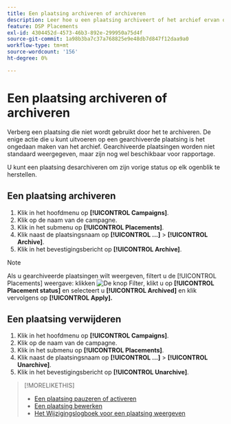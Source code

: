 ```yaml
---
title: Een plaatsing archiveren of archiveren
description: Leer hoe u een plaatsing archiveert of het archief ervan opheft.
feature: DSP Placements
exl-id: 4304452d-4573-46b3-892e-299950a75d4f
source-git-commit: 1a98b3ba7c37a768825e9e48db7d847f12daa9a0
workflow-type: tm+mt
source-wordcount: '156'
ht-degree: 0%

---
```


# Een plaatsing archiveren of archiveren

<!-- Some placements don't have this option. Clarify which placement types aren't eligible -- is it PG placements, or all placements using private inventory? And anything else?  -->

Verberg een plaatsing die niet wordt gebruikt door het te archiveren. De enige actie die u kunt uitvoeren op een gearchiveerde plaatsing is het ongedaan maken van het archief. Gearchiveerde plaatsingen worden niet standaard weergegeven, maar zijn nog wel beschikbaar voor rapportage.

U kunt een plaatsing desarchiveren om zijn vorige status op elk ogenblik te herstellen.

## Een plaatsing archiveren

1. Klik in het hoofdmenu op **[!UICONTROL Campaigns]**.
1. Klik op de naam van de campagne.
1. Klik in het submenu op **[!UICONTROL Placements]**.
1. Klik naast de plaatsingsnaam op  **[!UICONTROL ...]** > **[!UICONTROL Archive]**.
1. Klik in het bevestigingsbericht op **[!UICONTROL Archive]**.

>[!NOTE]
>
>Als u gearchiveerde plaatsingen wilt weergeven, filtert u de [!UICONTROL Placements] weergave: klikken ![De knop Filter](/help/dsp/assets/filter.png), klikt u op **[!UICONTROL Placement status]** en selecteert u **[!UICONTROL Archived]** en klik vervolgens op **[!UICONTROL Apply].**

## Een plaatsing verwijderen

1. Klik in het hoofdmenu op **[!UICONTROL Campaigns]**.
1. Klik op de naam van de campagne.
1. Klik in het submenu op **[!UICONTROL Placements]**.
1. Klik naast de plaatsingsnaam op  **[!UICONTROL ...]** > **[!UICONTROL Unarchive]**.
1. Klik in het bevestigingsbericht op **[!UICONTROL Unarchive]**.

>[!MORELIKETHIS]
>
>* [Een plaatsing pauzeren of activeren](placement-pause-activate.md)
>* [Een plaatsing bewerken](placement-edit.md)
>* [Het Wijzigingslogboek voor een plaatsing weergeven](placement-change-log.md)

